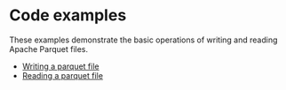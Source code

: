 # Code examples

These examples demonstrate the basic operations of writing and reading Apache Parquet files.

* [Writing a parquet file](write_parquet_file)
* [Reading a parquet file](read_parquet_file)